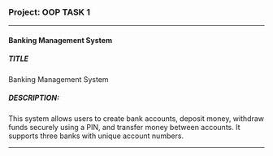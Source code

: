 ### Project: OOP TASK 1

---

#### Banking Management System
##### **TITLE**
Banking Management System

##### **DESCRIPTION**: 
This system allows users to create bank accounts, deposit money, withdraw funds securely using a PIN, and transfer money between accounts. It supports three banks with unique account numbers.

---
